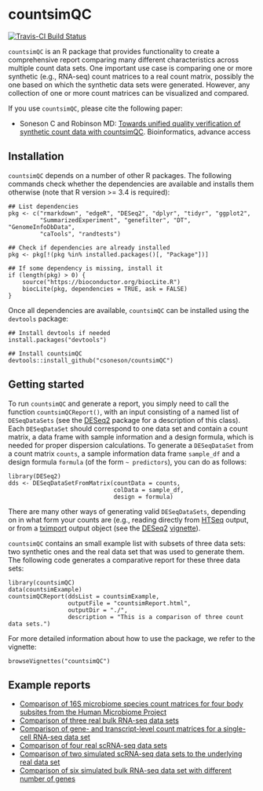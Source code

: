 # countsimQC
[![Travis-CI Build Status](https://travis-ci.org/csoneson/countsimQC.svg?branch=master)](https://travis-ci.org/csoneson/countsimQC)

`countsimQC` is an R package that provides functionality to create a 
comprehensive report comparing many different characteristics across multiple 
count data sets. One important use case is comparing one or more 
synthetic (e.g., RNA-seq) count matrices to a real count matrix, possibly the 
one based on which the synthetic data sets were generated. However, any collection of one or more count matrices can be visualized and compared.

If you use `countsimQC`, please cite the following paper:

- Soneson C and Robinson MD: [Towards unified quality verification of synthetic count data with countsimQC](https://academic.oup.com/bioinformatics/article/doi/10.1093/bioinformatics/btx631/4345646/Towards-unified-quality-verification-of-synthetic). Bioinformatics, advance access

## Installation
`countsimQC` depends on a number of other R packages. The following commands check whether the dependencies are available and installs them otherwise (note that R version >= 3.4 is required):

```
## List dependencies
pkg <- c("rmarkdown", "edgeR", "DESeq2", "dplyr", "tidyr", "ggplot2", 
         "SummarizedExperiment", "genefilter", "DT", "GenomeInfoDbData",
         "caTools", "randtests")

## Check if dependencies are already installed
pkg <- pkg[!(pkg %in% installed.packages()[, "Package"])]

## If some dependency is missing, install it
if (length(pkg) > 0) {
	source("https://bioconductor.org/biocLite.R")
	biocLite(pkg, dependencies = TRUE, ask = FALSE)
}
```

Once all dependencies are available, `countsimQC` can be installed using the `devtools` package:

```
## Install devtools if needed
install.packages("devtools")

## Install countsimQC
devtools::install_github("csoneson/countsimQC")
```

## Getting started
To run `countsimQC` and generate a report, you simply need to call the
function `countsimQCReport()`, with an input consisting of a named list of
`DESeqDataSets` (see the
[DESeq2](https://bioconductor.org/packages/release/bioc/html/DESeq2.html)
package for a description of this class). Each `DESeqDataSet` should
correspond to one data set and contain a count matrix, a data frame with sample
information and a design formula, which is needed for proper dispersion calculations. To generate a `DESeqDataSet` from a count matrix `counts`, a sample information data frame `sample_df` and a design formula `formula` (of the form `~ predictors`), you can do as follows:

```
library(DESeq2)
dds <- DESeqDataSetFromMatrix(countData = counts, 
                              colData = sample_df,
                              design = formula)
```
There are many other ways of generating valid `DESeqDataSets`, depending on in what form your counts are (e.g., reading directly from [HTSeq](http://htseq.readthedocs.io/en/release_0.9.1/) output, or from a [tximport](http://bioconductor.org/packages/release/bioc/html/tximport.html) output object (see the [DESeq2](https://bioconductor.org/packages/release/bioc/html/DESeq2.html) [vignette](http://bioconductor.org/packages/release/bioc/vignettes/DESeq2/inst/doc/DESeq2.html)). 
 
`countsimQC` contains an small example list with subsets of three data sets: two synthetic ones and the real data set that was used to generate them. The following code generates a comparative report for these three data sets:

```
library(countsimQC)
data(countsimExample)
countsimQCReport(ddsList = countsimExample, 
                 outputFile = "countsimReport.html", 
                 outputDir = "./", 
                 description = "This is a comparison of three count data sets.")
```

For more detailed information about how to use the package, we refer to the vignette:

```
browseVignettes("countsimQC")
```

## Example reports

- [Comparison of 16S microbiome species count matrices for four body subsites from the Human Microbiome Project](http://imlspenticton.uzh.ch/robinson_lab/countsimQC_example_reports/HMP_sampled_datasets_countsimQC.html)
- [Comparison of three real bulk RNA-seq data sets](http://imlspenticton.uzh.ch/robinson_lab/countsimQC_example_reports/bulkrnaseq_crossdataset_countsimQC.html)
- [Comparison of gene- and transcript-level count matrices for a single-cell RNA-seq data set](http://imlspenticton.uzh.ch/robinson_lab/countsimQC_example_reports/GSE74596_genevstx_countsimQC.html) 
- [Comparison of four real scRNA-seq data sets](http://imlspenticton.uzh.ch/robinson_lab/countsimQC_example_reports/scrnaseq_crossdataset_countsimQC.html)
- [Comparison of two simulated scRNA-seq data sets to the underlying real data set](http://imlspenticton.uzh.ch/robinson_lab/countsimQC_example_reports/GSE48968-GPL13112_2simulations_countsimQC.html)
- [Comparison of six simulated bulk RNA-seq data set with different number of genes](http://imlspenticton.uzh.ch/robinson_lab/countsimQC_example_reports/countsimQC_compcodeR_simulations.html)